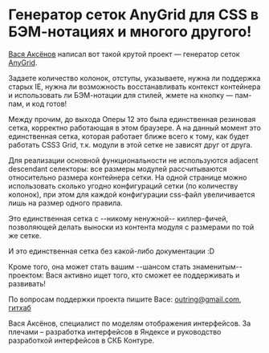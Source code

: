 # Генератор сеток AnyGrid для CSS в БЭМ-нотациях и многого другого!

[Вася Аксёнов](https://twitter.com/outring) написал вот такой крутой проект — генератор сеток [AnyGrid](http://anygrid.net/). 

Задаете количество колонок, отступы, указываете, нужна ли поддержка старых IE, нужна ли возможность восстанавливать контекст контейнера и использовать ли БЭМ-нотации для стилей, жмете на кнопку — пам-пам, и код готов!

Между прочим, до выхода Оперы 12 это была единственная резиновая сетка, корректно работающая в этом браузере. А на данный момент это единственная сетка, которая работает ближе всего к тому, как будет работать CSS3 Grid, т.к. модули в этой сетке не зависят друг от друга. 

Для реализации основной функциональности не используются adjacent descendant селекторы: все размеры модулей рассчитываются относительно размера контейнера сетки. На одной странице можно использовать сколько угодно конфигураций сетки (по количеству колонок), при этом для каждой конфигурации css-файл увеличивается лишь на размер одного правила. 

Это единственная сетка с --никому ненужной-- киллер-фичей, позволяющей делать выноски из контента модуля с размерами по той же сетке. 

И это единственная сетка без какой-либо документации :D

Кроме того, она может стать вашим --шансом стать знаменитым-- проектом: Вася активно ищет того, кто сможет ее поддерживать и развивать!

По вопросам поддержки проекта пишите Васе: outring@gmail.com, [гитхаб](https://github.com/outring/anygrid)

Вася Аксёнов, специалист по моделям отображения интерфейсов. За плечами – разработка интерфейсов в Яндексе и руководство разработкой интерфейсов в СКБ Контуре.
